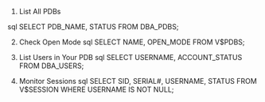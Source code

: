 1. List All PDBs

sql
SELECT PDB_NAME, STATUS FROM DBA_PDBS;

2. Check Open Mode
sql
SELECT NAME, OPEN_MODE FROM V$PDBS;

3. List Users in Your PDB
sql
SELECT USERNAME, ACCOUNT_STATUS FROM DBA_USERS;

4. Monitor Sessions
sql
SELECT SID, SERIAL#, USERNAME, STATUS FROM V$SESSION WHERE USERNAME IS NOT NULL;

